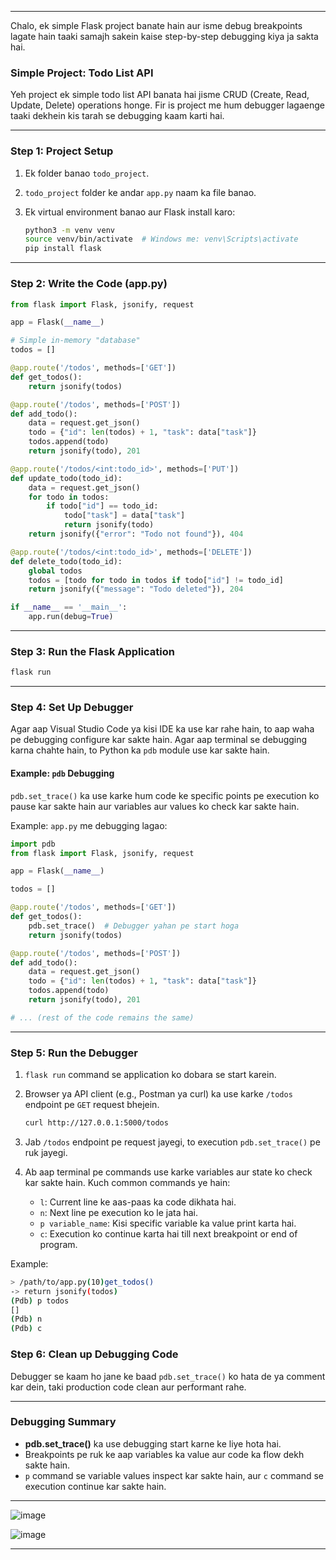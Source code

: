 




---

Chalo, ek simple Flask project banate hain aur isme debug breakpoints lagate hain taaki samajh sakein kaise step-by-step debugging kiya ja sakta hai.

### Simple Project: Todo List API

Yeh project ek simple todo list API banata hai jisme CRUD (Create, Read, Update, Delete) operations honge. Fir is project me hum debugger lagaenge taaki dekhein kis tarah se debugging kaam karti hai.

---

### Step 1: Project Setup

1. Ek folder banao `todo_project`.
2. `todo_project` folder ke andar `app.py` naam ka file banao.
3. Ek virtual environment banao aur Flask install karo:

   ```bash
   python3 -m venv venv
   source venv/bin/activate  # Windows me: venv\Scripts\activate
   pip install flask
   ```

---

### Step 2: Write the Code (app.py)

```python
from flask import Flask, jsonify, request

app = Flask(__name__)

# Simple in-memory "database"
todos = []

@app.route('/todos', methods=['GET'])
def get_todos():
    return jsonify(todos)

@app.route('/todos', methods=['POST'])
def add_todo():
    data = request.get_json()
    todo = {"id": len(todos) + 1, "task": data["task"]}
    todos.append(todo)
    return jsonify(todo), 201

@app.route('/todos/<int:todo_id>', methods=['PUT'])
def update_todo(todo_id):
    data = request.get_json()
    for todo in todos:
        if todo["id"] == todo_id:
            todo["task"] = data["task"]
            return jsonify(todo)
    return jsonify({"error": "Todo not found"}), 404

@app.route('/todos/<int:todo_id>', methods=['DELETE'])
def delete_todo(todo_id):
    global todos
    todos = [todo for todo in todos if todo["id"] != todo_id]
    return jsonify({"message": "Todo deleted"}), 204

if __name__ == '__main__':
    app.run(debug=True)
```

---

### Step 3: Run the Flask Application

```bash
flask run
```

---

### Step 4: Set Up Debugger

Agar aap Visual Studio Code ya kisi IDE ka use kar rahe hain, to aap waha pe debugging configure kar sakte hain. Agar aap terminal se debugging karna chahte hain, to Python ka `pdb` module use kar sakte hain.

#### Example: `pdb` Debugging

`pdb.set_trace()` ka use karke hum code ke specific points pe execution ko pause kar sakte hain aur variables aur values ko check kar sakte hain.

Example: `app.py` me debugging lagao:

```python
import pdb
from flask import Flask, jsonify, request

app = Flask(__name__)

todos = []

@app.route('/todos', methods=['GET'])
def get_todos():
    pdb.set_trace()  # Debugger yahan pe start hoga
    return jsonify(todos)

@app.route('/todos', methods=['POST'])
def add_todo():
    data = request.get_json()
    todo = {"id": len(todos) + 1, "task": data["task"]}
    todos.append(todo)
    return jsonify(todo), 201

# ... (rest of the code remains the same)
```

---

### Step 5: Run the Debugger

1. `flask run` command se application ko dobara se start karein.
2. Browser ya API client (e.g., Postman ya curl) ka use karke `/todos` endpoint pe `GET` request bhejein.

    ```bash
    curl http://127.0.0.1:5000/todos
    ```

3. Jab `/todos` endpoint pe request jayegi, to execution `pdb.set_trace()` pe ruk jayegi.

4. Ab aap terminal pe commands use karke variables aur state ko check kar sakte hain. Kuch common commands ye hain:

   - `l`: Current line ke aas-paas ka code dikhata hai.
   - `n`: Next line pe execution ko le jata hai.
   - `p variable_name`: Kisi specific variable ka value print karta hai.
   - `c`: Execution ko continue karta hai till next breakpoint or end of program.

Example:
```bash
> /path/to/app.py(10)get_todos()
-> return jsonify(todos)
(Pdb) p todos
[]
(Pdb) n
(Pdb) c
```

### Step 6: Clean up Debugging Code

Debugger se kaam ho jane ke baad `pdb.set_trace()` ko hata de ya comment kar dein, taki production code clean aur performant rahe.

---

### Debugging Summary

- **pdb.set_trace()** ka use debugging start karne ke liye hota hai.
- Breakpoints pe ruk ke aap variables ka value aur code ka flow dekh sakte hain.
- `p` command se variable values inspect kar sakte hain, aur `c` command se execution continue kar sakte hain.


---
![image](https://github.com/user-attachments/assets/f45c2eec-ffa5-4eb6-a41c-d496a5a28ba2)


![image](https://github.com/user-attachments/assets/384d0251-5bf7-48f8-8235-c1b143b11552)

---
